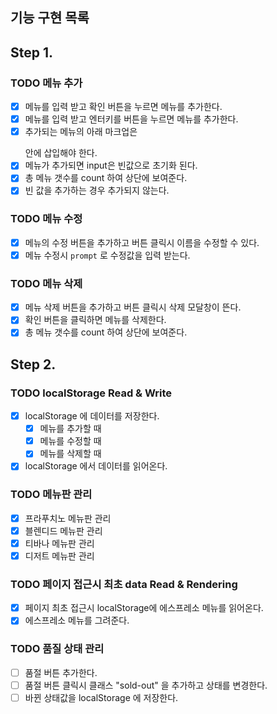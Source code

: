 
## 기능 구현 목록
## Step 1.
### TODO 메뉴 추가
- [X] 메뉴를 입력 받고 확인 버튼을 누르면 메뉴를 추가한다.
- [X] 메뉴를 입력 받고 엔터키를 버튼을 누르면 메뉴를 추가한다.
- [X] 추가되는 메뉴의 아래 마크업은 <ul id="espresso-menu-list" class="mt-3 pl-0"></ul> 안에 삽입해야 한다.
- [X] 메뉴가 추가되면 input은 빈값으로 초기화 된다.
- [X] 총 메뉴 갯수를 count 하여 상단에 보여준다.
- [X] 빈 값을 추가하는 경우 추가되지 않는다.

### TODO 메뉴 수정
- [X] 메뉴의 수정 버튼을 추가하고 버튼 클릭시 이름을 수정할 수 있다.
- [X] 메뉴 수정시 `prompt` 로 수정값을 입력 받는다.

### TODO 메뉴 삭제
- [X] 메뉴 삭제 버튼을 추가하고 버튼 클릭시 삭제 모달창이 뜬다.
- [X] 확인 버튼을 클릭하면 메뉴를 삭제한다.
- [X] 총 메뉴 갯수를 count 하여 상단에 보여준다.

## Step 2.
### TODO localStorage Read & Write
- [X] localStorage 에 데이터를 저장한다.
  - [X] 메뉴를 추가할 때
  - [X] 메뉴를 수정할 때
  - [X] 메뉴를 삭제할 때
- [X] localStorage 에서 데이터를 읽어온다.

### TODO 메뉴판 관리 
- [X] 프라푸치노 메뉴판 관리
- [X] 블렌디드 메뉴판 관리
- [X] 티바나 메뉴판 관리
- [X] 디저트 메뉴판 관리

### TODO 페이지 접근시 최초 data Read & Rendering
- [X] 페이지 최초 접근시 localStorage에 에스프레소 메뉴를 읽어온다.
- [X] 에스프레소 메뉴를 그려준다.

### TODO 품질 상태 관리
- [ ] 품절 버튼 추가한다.
- [ ] 품절 버튼 클릭시 클래스 "sold-out" 을 추가하고 상태를 변경한다.
- [ ] 바뀐 상태값을 localStorage 에 저장한다.